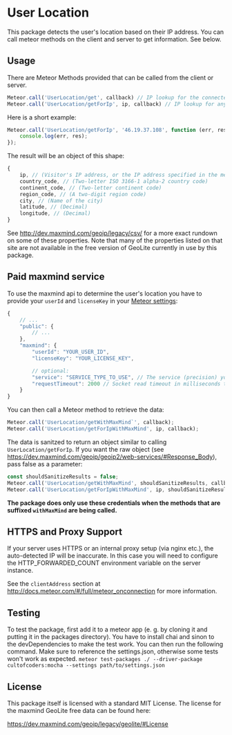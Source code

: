 # User Location

This package detects the user's location based on their IP address. You can call meteor methods on the client and server to get information. See below.


## Usage

There are Meteor Methods provided that can be called from the client or server.

```js
Meteor.call('UserLocation/get', callback) // IP lookup for the connected user
Meteor.call('UserLocation/getForIp', ip, callback) // IP lookup for any ip
```

Here is a short example:

```js
Meteor.call('UserLocation/getForIp', '46.19.37.108', function (err, res) {
    console.log(err, res);
});
```

The result will be an object of this shape:

```js
{
    ip, // (Visitor's IP address, or the IP address specified in the method call)
    country_code, // (Two-letter ISO 3166-1 alpha-2 country code)
    continent_code, // (Two-letter continent code)
    region_code, // (A two-digit region code)
    city, // (Name of the city)
    latitude, // (Decimal)
    longitude, // (Decimal)
}
```

See http://dev.maxmind.com/geoip/legacy/csv/ for a more exact rundown on some of these properties. Note that many of the properties listed on that site are not available in the free version of GeoLite currently in use by this package.

## Paid maxmind service

To use the maxmind api to determine the user's location you have to provide your `userId` and `licenseKey` in your [Meteor settings](https://docs.meteor.com/api/core.html#Meteor-settings):

```js
{
    // ...
    "public": {
        // ...
    },
    "maxmind": {
        "userId": "YOUR_USER_ID",
        "licenseKey": "YOUR_LICENSE_KEY",

        // optional:
        "service": "SERVICE_TYPE_TO_USE", // The service (precision) you'd like to use: insights, city, country (default). Remember to turn off sanitization.
        "requestTimeout": 2000 // Socket read timeout in milliseconds to wait for reply from MaxMind (default: 2000)
    }
}
```

You can then call a Meteor method to retrieve the data:
```js
Meteor.call('UserLocation/getWithMaxMind`', callback);
Meteor.call('UserLocation/getForIpWithMaxMind', ip, callback);
```

The data is sanitzed to return an object similar to calling `UserLocation/getForIp`. If you want the raw object (see https://dev.maxmind.com/geoip/geoip2/web-services/#Response_Body), pass false as a parameter:
```js
const shouldSanitizeResults = false;
Meteor.call('UserLocation/getWithMaxMind', shouldSanitizeResults, callback);
Meteor.call('UserLocation/getForIpWithMaxMind', ip, shouldSanitizeResults, callback);
```

**The package does only use these credentials when the methods that are suffixed `withMaxMind` are being called.**


## HTTPS and Proxy Support

If your server uses HTTPS or an internal proxy setup (via nginx etc.), the auto-detected IP will be inaccurate. In this case you will need to configure the HTTP_FORWARDED_COUNT environment variable on the server instance.

See the `clientAddress` section at http://docs.meteor.com/#/full/meteor_onconnection for more information.

## Testing

To test the package, first add it to a meteor app (e. g. by cloning it and putting it in the packages directory). You have to install chai and sinon to the devDependencies to make the test work. You can then run the following command. Make sure to reference the settings.json, otherwise some tests won't work as expected.
`meteor test-packages ./ --driver-package cultofcoders:mocha --settings path/to/settings.json`


## License

This package itself is licensed with a standard MIT License. The license for the maxmind GeoLite free data can be found here:

https://dev.maxmind.com/geoip/legacy/geolite/#License
